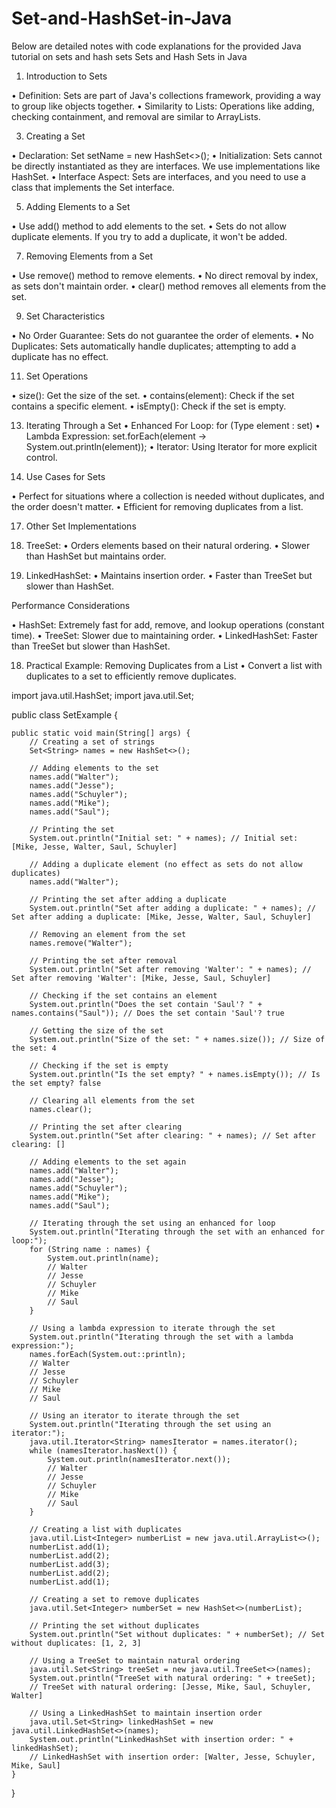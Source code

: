 # Set-and-HashSet-in-Java
 Below are detailed notes with code explanations for the provided Java tutorial on sets and hash sets
 Sets and Hash Sets in Java
 
1. Introduction to Sets
   
•	Definition: Sets are part of Java's collections framework, providing a way to group like objects together.
•	Similarity to Lists: Operations like adding, checking containment, and removal are similar to ArrayLists.

3. Creating a Set
   
•	Declaration: Set<Type> setName = new HashSet<>();
•	Initialization: Sets cannot be directly instantiated as they are interfaces. We use implementations like HashSet.
•	Interface Aspect: Sets are interfaces, and you need to use a class that implements the Set interface.

5. Adding Elements to a Set
   
•	Use add() method to add elements to the set.
•	Sets do not allow duplicate elements. If you try to add a duplicate, it won't be added.

7. Removing Elements from a Set
   
•	Use remove() method to remove elements.
•	No direct removal by index, as sets don't maintain order.
•	clear() method removes all elements from the set.

9. Set Characteristics
    
•	No Order Guarantee: Sets do not guarantee the order of elements.
•	No Duplicates: Sets automatically handle duplicates; attempting to add a duplicate has no effect.

11. Set Operations
    
•	size(): Get the size of the set.
•	contains(element): Check if the set contains a specific element.
•	isEmpty(): Check if the set is empty.

13. Iterating Through a Set
•	Enhanced For Loop: for (Type element : set)
•	Lambda Expression: set.forEach(element -> System.out.println(element));
•	Iterator: Using Iterator for more explicit control.

15. Use Cases for Sets
    
•	Perfect for situations where a collection is needed without duplicates, and the order doesn't matter.
•	Efficient for removing duplicates from a list.

17. Other Set Implementations
    
1.	TreeSet:
•	Orders elements based on their natural ordering.
•	Slower than HashSet but maintains order.

3.	LinkedHashSet:
•	Maintains insertion order.
•	Faster than TreeSet but slower than HashSet.

 Performance Considerations

•	HashSet: Extremely fast for add, remove, and lookup operations (constant time).
•	TreeSet: Slower due to maintaining order.
•	LinkedHashSet: Faster than TreeSet but slower than HashSet.

18. Practical Example: Removing Duplicates from a List
•	Convert a list with duplicates to a set to efficiently remove duplicates.



import java.util.HashSet;
import java.util.Set;

public class SetExample {

    public static void main(String[] args) {
        // Creating a set of strings
        Set<String> names = new HashSet<>();

        // Adding elements to the set
        names.add("Walter");
        names.add("Jesse");
        names.add("Schuyler");
        names.add("Mike");
        names.add("Saul");

        // Printing the set
        System.out.println("Initial set: " + names); // Initial set: [Mike, Jesse, Walter, Saul, Schuyler]

        // Adding a duplicate element (no effect as sets do not allow duplicates)
        names.add("Walter");

        // Printing the set after adding a duplicate
        System.out.println("Set after adding a duplicate: " + names); // Set after adding a duplicate: [Mike, Jesse, Walter, Saul, Schuyler]

        // Removing an element from the set
        names.remove("Walter");

        // Printing the set after removal
        System.out.println("Set after removing 'Walter': " + names); // Set after removing 'Walter': [Mike, Jesse, Saul, Schuyler]

        // Checking if the set contains an element
        System.out.println("Does the set contain 'Saul'? " + names.contains("Saul")); // Does the set contain 'Saul'? true

        // Getting the size of the set
        System.out.println("Size of the set: " + names.size()); // Size of the set: 4

        // Checking if the set is empty
        System.out.println("Is the set empty? " + names.isEmpty()); // Is the set empty? false

        // Clearing all elements from the set
        names.clear();

        // Printing the set after clearing
        System.out.println("Set after clearing: " + names); // Set after clearing: []

        // Adding elements to the set again
        names.add("Walter");
        names.add("Jesse");
        names.add("Schuyler");
        names.add("Mike");
        names.add("Saul");

        // Iterating through the set using an enhanced for loop
        System.out.println("Iterating through the set with an enhanced for loop:");
        for (String name : names) {
            System.out.println(name); 
            // Walter
            // Jesse
            // Schuyler
            // Mike
            // Saul
        }

        // Using a lambda expression to iterate through the set
        System.out.println("Iterating through the set with a lambda expression:");
        names.forEach(System.out::println);
        // Walter
        // Jesse
        // Schuyler
        // Mike
        // Saul

        // Using an iterator to iterate through the set
        System.out.println("Iterating through the set using an iterator:");
        java.util.Iterator<String> namesIterator = names.iterator();
        while (namesIterator.hasNext()) {
            System.out.println(namesIterator.next());
            // Walter
            // Jesse
            // Schuyler
            // Mike
            // Saul
        }

        // Creating a list with duplicates
        java.util.List<Integer> numberList = new java.util.ArrayList<>();
        numberList.add(1);
        numberList.add(2);
        numberList.add(3);
        numberList.add(2);
        numberList.add(1);

        // Creating a set to remove duplicates
        java.util.Set<Integer> numberSet = new HashSet<>(numberList);

        // Printing the set without duplicates
        System.out.println("Set without duplicates: " + numberSet); // Set without duplicates: [1, 2, 3]

        // Using a TreeSet to maintain natural ordering
        java.util.Set<String> treeSet = new java.util.TreeSet<>(names);
        System.out.println("TreeSet with natural ordering: " + treeSet); 
        // TreeSet with natural ordering: [Jesse, Mike, Saul, Schuyler, Walter]

        // Using a LinkedHashSet to maintain insertion order
        java.util.Set<String> linkedHashSet = new java.util.LinkedHashSet<>(names);
        System.out.println("LinkedHashSet with insertion order: " + linkedHashSet); 
        // LinkedHashSet with insertion order: [Walter, Jesse, Schuyler, Mike, Saul]
    }
}

